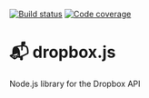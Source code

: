 [![Build status][ci-image]][ci-url]
[![Code coverage][codecov-image]][codecov-url]
# 📬 dropbox.js

Node.js library for the Dropbox API

[ci-image]: https://img.shields.io/circleci/project/nrempel/dropbox.js/master.svg
[ci-url]: https://circleci.com/gh/nrempel/dropbox.js/tree/master
[codecov-image]: https://img.shields.io/codecov/c/github/nrempel/dropbox.js.svg
[codecov-url]: https://codecov.io/github/nrempel/dropbox.js
